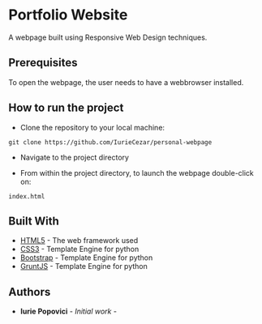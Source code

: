 # Portfolio Website
A webpage built using Responsive Web Design techniques.

## Prerequisites

To open the webpage, the user needs to have a webbrowser installed.

## How to run the project
* Clone the repository to your local machine:

`git clone https://github.com/IurieCezar/personal-webpage`

* Navigate to the project directory

* From within the project directory, to launch the webpage double-click on:

`index.html`
## Built With

* [HTML5](https://developer.mozilla.org/en-US/docs/Web/Guide/HTML/HTML5) - The web framework used
* [CSS3](https://developer.mozilla.org/en-US/docs/Web/CSS/CSS3) - Template Engine for python
* [Bootstrap](http://getbootstrap.com/) - Template Engine for python
* [GruntJS](https://gruntjs.com/) - Template Engine for python

## Authors
* **Iurie Popovici**  - *Initial work* - 
